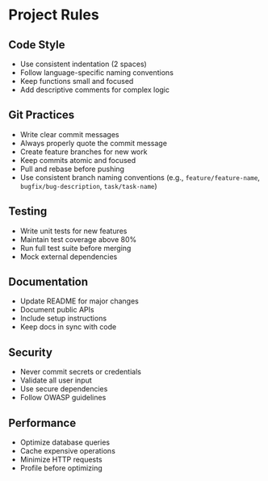 # Project Rules

## Code Style
- Use consistent indentation (2 spaces)
- Follow language-specific naming conventions
- Keep functions small and focused
- Add descriptive comments for complex logic

## Git Practices
- Write clear commit messages
- Always properly quote the commit message
- Create feature branches for new work
- Keep commits atomic and focused
- Pull and rebase before pushing
- Use consistent branch naming conventions (e.g., `feature/feature-name`, `bugfix/bug-description`, `task/task-name`)

## Testing
- Write unit tests for new features
- Maintain test coverage above 80%
- Run full test suite before merging
- Mock external dependencies

## Documentation
- Update README for major changes
- Document public APIs
- Include setup instructions
- Keep docs in sync with code

## Security
- Never commit secrets or credentials
- Validate all user input
- Use secure dependencies
- Follow OWASP guidelines

## Performance
- Optimize database queries
- Cache expensive operations
- Minimize HTTP requests
- Profile before optimizing